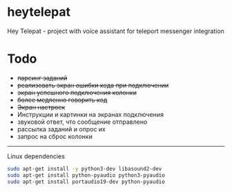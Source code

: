 # heytelepat
Hey Telepat - project with voice assistant for teleport messenger integration

# Todo 
- ~~парсинг заданий~~
- ~~реализовать экран ошибки кода при подключении~~
- ~~экран успешного подключения колонки~~
- ~~более медленно говорить код~~
- ~~Экран настроек~~
- Инструкции и картинки на экранах подключения
- звуковой ответ, что сообщение отправлено
- рассылка заданий и опрос их
- запрос на сброс колонки

---
Linux dependencies 
```bash
sudo apt-get install -y python3-dev libasound2-dev
sudo apt-get install python-pyaudio python3-pyaudio
sudo apt-get install portaudio19-dev python-pyaudio
```